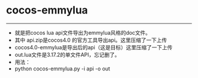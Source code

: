 # cocos-emmylua
---
* 就是把cocos lua api文件导出为emmylua风格的doc文件。
* 其中 api.zip是cocos4.0 的官方工具导出api。这里压缩了一下上传
* cocos4.0-emmylua是导出后的api（这是目标）这里压缩了一下上传
* out.lua文件是3.17.2的单文件API，忘记删了。
* 用法：
* python cocos-emmylua.py -i api -o out
